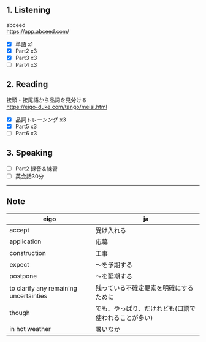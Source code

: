 ## 1. Listening
abceed  
https://app.abceed.com/

- [x] 単語 x1
- [x] Part2 x3
- [x] Part3 x3
- [ ] Part4 x3

## 2. Reading
接頭・接尾語から品詞を見分ける  
https://eigo-duke.com/tango/meisi.html

- [x] 品詞トレーンング x3
- [x] Part5 x3
- [ ] Part6 x3

## 3. Speaking
- [ ] Part2 録音＆練習
- [ ] 英会話30分

---

## Note
eigo | ja
-- | --
accept | 受け入れる
application | 応募
construction | 工事
expect | 〜を予期する
postpone | 〜を延期する
to clarify any remaining uncertainties | 残っている不確定要素を明確にするために
though | でも、やっぱり、だけれども(口語で使われることが多い)
in hot weather | 暑いなか

